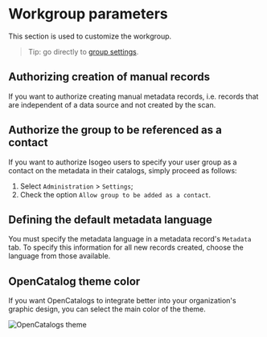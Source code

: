 # Workgroup parameters

This section is used to customize the workgroup.

> Tip: go directly to [group settings](https://app.isogeo.com/admin/settings).


## Authorizing creation of manual records

If you want to authorize creating manual metadata records, i.e. records that are independent of a data source and not created by the scan.

## Authorize the group to be referenced as a contact

If you want to authorize Isogeo users to specify your user group as a contact on the metadata in their catalogs, simply proceed as follows:

1.	Select `Administration` > `Settings`;
2.	Check the option `Allow group to be added as a contact`.

## Defining the default metadata language

You must specify the metadata language in a metadata record&apos;s `Metadata` tab. To specify this information for all new records created, choose the language from those available.

## OpenCatalog theme color

If you want OpenCatalogs to integrate better into your organization&apos;s graphic design, you can select the main color of the theme.

![OpenCatalogs theme](en/images/adm_global_OC_ThemeSwitcher.gif "Configuring the main color of OpenCatalogs")
